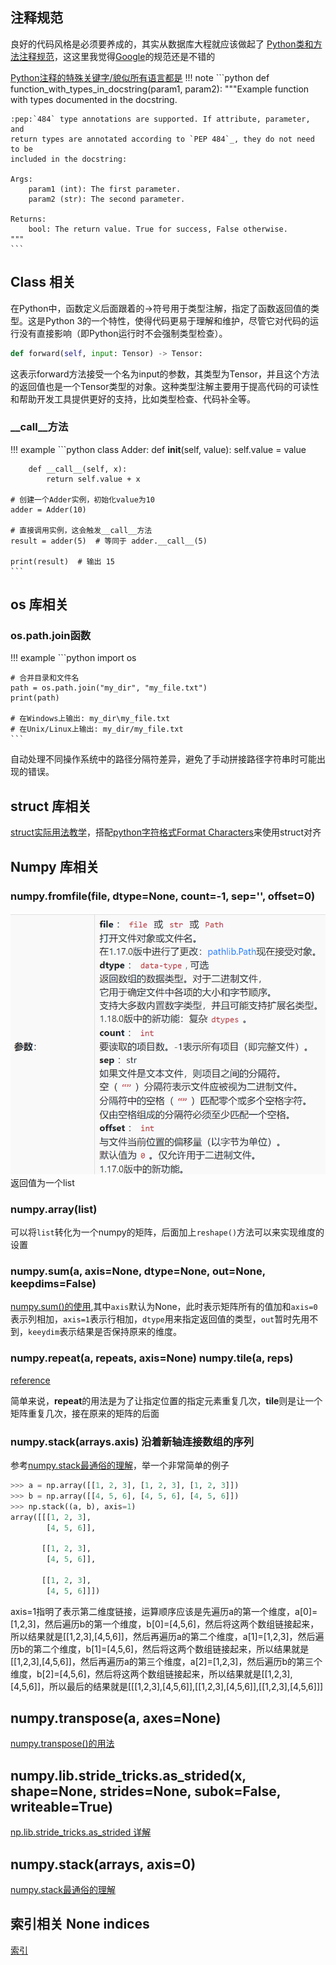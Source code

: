 ## 注释规范
良好的代码风格是必须要养成的，其实从数据库大程就应该做起了
[Python类和方法注释规范](https://blog.csdn.net/lly1122334/article/details/80733908)，这这里我觉得[Google](https://www.sphinx-doc.org/en/master/usage/extensions/example_google.html)的规范还是不错的

[Python注释的特殊关键字/貌似所有语言都是](https://blog.csdn.net/weixin_31514087/article/details/113984760)
!!! note
    ```python
    def function_with_types_in_docstring(param1, param2):
    """Example function with types documented in the docstring.

    :pep:`484` type annotations are supported. If attribute, parameter, and
    return types are annotated according to `PEP 484`_, they do not need to be
    included in the docstring:

    Args:
        param1 (int): The first parameter.
        param2 (str): The second parameter.

    Returns:
        bool: The return value. True for success, False otherwise.
    """
    ```

## Class 相关
在Python中，函数定义后面跟着的->符号用于类型注解，指定了函数返回值的类型。这是Python 3的一个特性，使得代码更易于理解和维护，尽管它对代码的运行没有直接影响（即Python运行时不会强制类型检查）。

```python
def forward(self, input: Tensor) -> Tensor:
```
这表示forward方法接受一个名为input的参数，其类型为Tensor，并且这个方法的返回值也是一个Tensor类型的对象。这种类型注解主要用于提高代码的可读性和帮助开发工具提供更好的支持，比如类型检查、代码补全等。


### __call__方法
!!! example
    ```python
    class Adder:
        def __init__(self, value):
            self.value = value

        def __call__(self, x):
            return self.value + x

    # 创建一个Adder实例，初始化value为10
    adder = Adder(10)

    # 直接调用实例，这会触发__call__方法
    result = adder(5)  # 等同于 adder.__call__(5)

    print(result)  # 输出 15
    ```

## os 库相关
### os.path.join函数
!!! example
    ```python
    import os

    # 合并目录和文件名
    path = os.path.join("my_dir", "my_file.txt")
    print(path)

    # 在Windows上输出: my_dir\my_file.txt
    # 在Unix/Linux上输出: my_dir/my_file.txt
    ```
自动处理不同操作系统中的路径分隔符差异，避免了手动拼接路径字符串时可能出现的错误。

## struct 库相关
[struct实际用法教学](https://www.liaoxuefeng.com/wiki/1016959663602400/1017685387246080)，搭配[python字符格式Format Characters](https://docs.python.org/3/library/struct.html#format-characters)来使用struct对齐

## Numpy 库相关
### numpy.fromfile(file, dtype=None, count=-1, sep='', offset=0)
![](images/2024-07-02-20-55-14.png)
返回值为一个list

### numpy.array(list)
可以将`list`转化为一个numpy的矩阵，后面加上`reshape()`方法可以来实现维度的设置

### numpy.sum(a, axis=None, dtype=None, out=None, keepdims=False)
[numpy.sum()的使用](https://zhuanlan.zhihu.com/p/85790648),其中`axis`默认为None，此时表示矩阵所有的值加和`axis=0`表示列相加，`axis=1`表示行相加，`dtype`用来指定返回值的类型，`out`暂时先用不到，`keeydim`表示结果是否保持原来的维度。

### numpy.repeat(a, repeats, axis=None)   numpy.tile(a, reps)
[reference](https://blog.csdn.net/zyl1042635242/article/details/43052403)

简单来说，**repeat**的用法是为了让指定位置的指定元素重复几次，**tile**则是让一个矩阵重复几次，接在原来的矩阵的后面

### numpy.stack(arrays.axis) 沿着新轴连接数组的序列
参考[numpy.stack最通俗的理解](https://blog.csdn.net/qq_17550379/article/details/78934529)，举一个非常简单的例子
```python
>>> a = np.array([[1, 2, 3], [1, 2, 3], [1, 2, 3]])
>>> b = np.array([[4, 5, 6], [4, 5, 6], [4, 5, 6]])
>>> np.stack((a, b), axis=1)
array([[[1, 2, 3],
        [4, 5, 6]],

       [[1, 2, 3],
        [4, 5, 6]],

       [[1, 2, 3],
        [4, 5, 6]]])
```
axis=1指明了表示第二维度链接，运算顺序应该是先遍历a的第一个维度，a[0]=[1,2,3]，然后遍历b的第一个维度，b[0]=[4,5,6]，然后将这两个数组链接起来，所以结果就是[[1,2,3],[4,5,6]]，然后再遍历a的第二个维度，a[1]=[1,2,3]，然后遍历b的第二个维度，b[1]=[4,5,6]，然后将这两个数组链接起来，所以结果就是[[1,2,3],[4,5,6]]，然后再遍历a的第三个维度，a[2]=[1,2,3]，然后遍历b的第三个维度，b[2]=[4,5,6]，然后将这两个数组链接起来，所以结果就是[[1,2,3],[4,5,6]]，所以最后的结果就是[[[1,2,3],[4,5,6]],[[1,2,3],[4,5,6]],[[1,2,3],[4,5,6]]]

## numpy.transpose(a, axes=None) 
[numpy.transpose()的用法](https://blog.csdn.net/weixin_40522801/article/details/106172380)

## numpy.lib.stride_tricks.as_strided(x, shape=None, strides=None, subok=False, writeable=True)
[np.lib.stride_tricks.as_strided 详解](https://blog.csdn.net/weixin_46559271/article/details/105188300)

## numpy.stack(arrays, axis=0)
[numpy.stack最通俗的理解](https://blog.csdn.net/qq_17550379/article/details/78934529)

## 索引相关 None indices
[索引](https://www.numpy.org.cn/user/basics/indexing.html)


